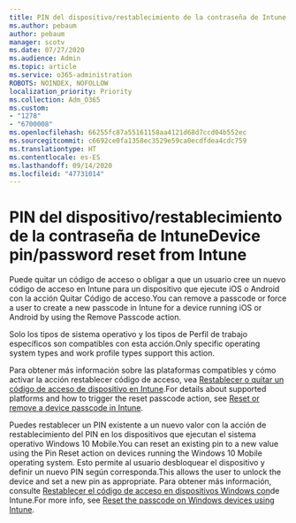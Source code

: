 ```yaml
---
title: PIN del dispositivo/restablecimiento de la contraseña de Intune
ms.author: pebaum
author: pebaum
manager: scotv
ms.date: 07/27/2020
ms.audience: Admin
ms.topic: article
ms.service: o365-administration
ROBOTS: NOINDEX, NOFOLLOW
localization_priority: Priority
ms.collection: Adm_O365
ms.custom:
- "1278"
- "6700008"
ms.openlocfilehash: 66255fc87a55161158aa4121d68d7ccd04b552ec
ms.sourcegitcommit: c6692ce0fa1358ec3529e59ca0ecdfdea4cdc759
ms.translationtype: HT
ms.contentlocale: es-ES
ms.lasthandoff: 09/14/2020
ms.locfileid: "47731014"
---
```

# <a name="device-pinpassword-reset-from-intune"></a><span data-ttu-id="ee54e-102">PIN del dispositivo/restablecimiento de la contraseña de Intune</span><span class="sxs-lookup"><span data-stu-id="ee54e-102">Device pin/password reset from Intune</span></span>

<span data-ttu-id="ee54e-103">Puede quitar un código de acceso o obligar a que un usuario cree un nuevo código de acceso en Intune para un dispositivo que ejecute iOS o Android con la acción Quitar Código de acceso.</span><span class="sxs-lookup"><span data-stu-id="ee54e-103">You can remove a passcode or force a user to create a new passcode in Intune for a device running iOS or Android by using the Remove Passcode action.</span></span>

<span data-ttu-id="ee54e-104">Solo los tipos de sistema operativo y los tipos de Perfil de trabajo específicos son compatibles con esta acción.</span><span class="sxs-lookup"><span data-stu-id="ee54e-104">Only specific operating system types and work profile types support this action.</span></span>

<span data-ttu-id="ee54e-105">Para obtener más información sobre las plataformas compatibles y cómo activar la acción restablecer código de acceso, vea [Restablecer o quitar un código de acceso de dispositivo en Intune](https://docs.microsoft.com/intune/device-passcode-reset).</span><span class="sxs-lookup"><span data-stu-id="ee54e-105">For details about supported platforms and how to trigger the reset passcode action, see [Reset or remove a device passcode in Intune](https://docs.microsoft.com/intune/device-passcode-reset).</span></span>

<span data-ttu-id="ee54e-106">Puedes restablecer un PIN existente a un nuevo valor con la acción de restablecimiento del PIN en los dispositivos que ejecutan el sistema operativo Windows 10 Mobile.</span><span class="sxs-lookup"><span data-stu-id="ee54e-106">You can reset an existing pin to a new value using the Pin Reset action on devices running the Windows 10 Mobile operating system.</span></span> <span data-ttu-id="ee54e-107">Esto permite al usuario desbloquear el dispositivo y definir un nuevo PIN según corresponda.</span><span class="sxs-lookup"><span data-stu-id="ee54e-107">This allows the user to unlock the device and set a new pin as appropriate.</span></span> <span data-ttu-id="ee54e-108">Para obtener más información, consulte [Restablecer el código de acceso en dispositivos Windows con](https://docs.microsoft.com/intune/device-windows-pin-reset)de Intune.</span><span class="sxs-lookup"><span data-stu-id="ee54e-108">For more info, see [Reset the passcode on Windows devices using Intune](https://docs.microsoft.com/intune/device-windows-pin-reset).</span></span>